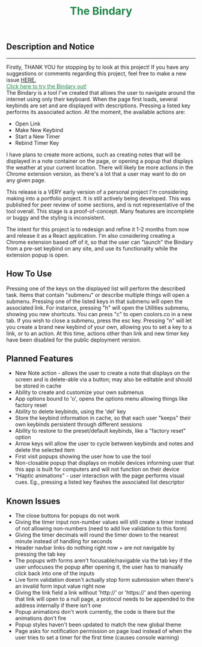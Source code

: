 <h1 
style="
    color: #23874b;
    text-align: center;
">
The Bindary</h1>
<br>

<h2>Description and Notice</h2>
<hr>
<p>
    Firstly, THANK YOU for stopping by to look at this project! If you have any suggestions or comments regarding this project, feel free to make a new issue <a href="https://github.com/israphial/bindary/issues">HERE.</a>
    <a style="display: block; color: #23874b;" href="https://israphial.github.io/bindary/">Click here to try the Bindary out!</a>
    The Bindary is a tool I've created that allows the user to navigate around the internet using only their keyboard. When the page first loads, several keybinds are set and are displayed with descriptions. Pressing a listed key performs its associated action. At the moment, the available actions are:
    <ul>
        <li>Open Link</li>
        <li>Make New Keybind</li>
        <li>Start a New Timer</li>
        <li>Rebind Timer Key</li>
    </ul>
    I have plans to create more actions, such as creating notes that will be displayed in a note container on the page, or opening a popup that displays the weather at your current location. There will likely be more actions in the Chrome extension version, as there's a lot that a user may want to do on any given page. 
</p>

<p>
    This release is a VERY early version of a personal project I'm considering making into a portfolio project. It is still actively being developed.
    This was published for peer review of some sections, and is not representative of the tool overall. 
    This stage is a proof-of-concept. Many features are incomplete or buggy and the styling is inconsistent. 
</p>

<p>
    The intent for this project is to redesign and refine it 1-2 months from now and release it as a React application.
    I'm also considering creating a Chrome extension based off of it, so that the user can "launch" the Bindary from a pre-set keybind on any site, and use its functionality while the extension popup is open. 
</p>

<h2>How To Use</h2>

<p>
    Pressing one of the keys on the displayed list will perform the described task. 
    Items that contain "submenu" or describe multiple things will open a submenu. Pressing one of the listed keys in that submenu will open the associated link. For instance, pressing "h" will open the Utilities submenu, showing you new shortcuts. You can press "c" to open coolors.co in a new tab. If you wish to close a submenu, press the esc key. 
    Pressing "n" will let you create a brand new keybind of your own, allowing you to set a key to a link, or to an action. At this time, actions other than link and new timer key have been disabled for the public deployment version. 
</p>

<h2>Planned Features</h2>
<ul>
    <li>New Note action - allows the user to create a note that displays on the screen and is delete-able via a button; may also be editable and should be stored in cache</li>
    <li>Ability to create and customize your own submenus</li>
    <li>App options bound to 'o', opens the options menu allowing things like factory reset</li>
    <li>Ability to delete keybinds, using the 'del' key</li>
    <li>Store the keybind information in cache, so that each user "keeps" their own keybinds persistent through different sessions</li>
    <li>Ability to restore to the preset/default keybinds, like a "factory reset" option</li>
    <li>Arrow keys will allow the user to cycle between keybinds and notes and delete the selected item</li>
    <li>First visit popups showing the user how to use the tool</li>
    <li>Non-closable popup that displays on mobile devices informing user that this app is built for computers and will not function on their device</li>
    <li>"Haptic animations" - user interaction with the page performs visual cues. Eg., pressing a listed key flashes the associated list descriptor</li>
</ul>

<h2>Known Issues</h2>
    <ul>
        <li>The close buttons for popups do not work</li>
        <li>Giving the timer input non-number values will still create a timer instead of not allowing non-numbers (need to add live validation to this form)</li>
        <li>Giving the timer decimals will round the timer down to the nearest minute instead of handling for seconds</li>
        <li>Header navbar links do nothing right now + are not navigable by pressing the tab key</li>
        <li>The popups with forms aren't focusable/navigable via the tab key if the user unfocuses the popup after opening it, the user has to manually click back into one of the inputs</li>
        <li>Live form validation doesn't actually stop form submission when there's an invalid form input value right now</li>
        <li>Giving the link field a link without 'http://' or 'https://' and then opening that link will open to a null page, a protocol needs to be appended to the address internally if there isn't one</li>
        <li>Popup animations don't work currently, the code is there but the animations don't fire</li>
        <li>Popup styles haven't been updated to match the new global theme</li>
        <li>Page asks for notification permission on page load instead of when the user tries to set a timer for the first time (causes console warning)</li>
    </ul>
